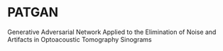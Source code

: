# PATGAN
Generative Adversarial Network Applied to the Elimination of Noise and Artifacts in Optoacoustic Tomography Sinograms

